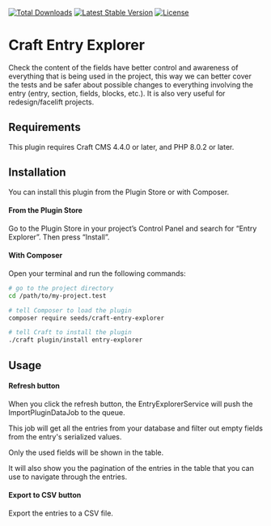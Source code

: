 [![Total Downloads](https://poser.pugx.org/99x/craft-entry-explorer/downloads)](https://packagist.org/packages/99x/craft-entry-explorer)
[![Latest Stable Version](https://poser.pugx.org/99x/craft-entry-explorer/v/stable)](https://packagist.org/packages/99x/craft-entry-explorer)
[![License](https://poser.pugx.org/99x/craft-entry-explorer/license)](https://packagist.org/packages/99x/craft-entry-explorer)

# Craft Entry Explorer

Check the content of the fields have better control and awareness of everything that is being used in the project, this way we can better cover the tests and be safer about possible changes to everything involving the entry (entry, section, fields, blocks, etc.). It is also very useful for redesign/facelift projects.

## Requirements

This plugin requires Craft CMS 4.4.0 or later, and PHP 8.0.2 or later.

## Installation

You can install this plugin from the Plugin Store or with Composer.

#### From the Plugin Store

Go to the Plugin Store in your project’s Control Panel and search for “Entry Explorer”. Then press “Install”.

#### With Composer

Open your terminal and run the following commands:

```bash
# go to the project directory
cd /path/to/my-project.test

# tell Composer to load the plugin
composer require seeds/craft-entry-explorer

# tell Craft to install the plugin
./craft plugin/install entry-explorer
```


## Usage

#### Refresh button
When you click the refresh button, the EntryExplorerService will push the ImportPluginDataJob to the queue.

This job will get all the entries from your database and filter out empty fields from the entry's serialized values.

Only the used fields will be shown in the table.

It will also show you the pagination of the entries in the table that you can use to navigate through the entries.

#### Export to CSV button
Export the entries to a CSV file.
